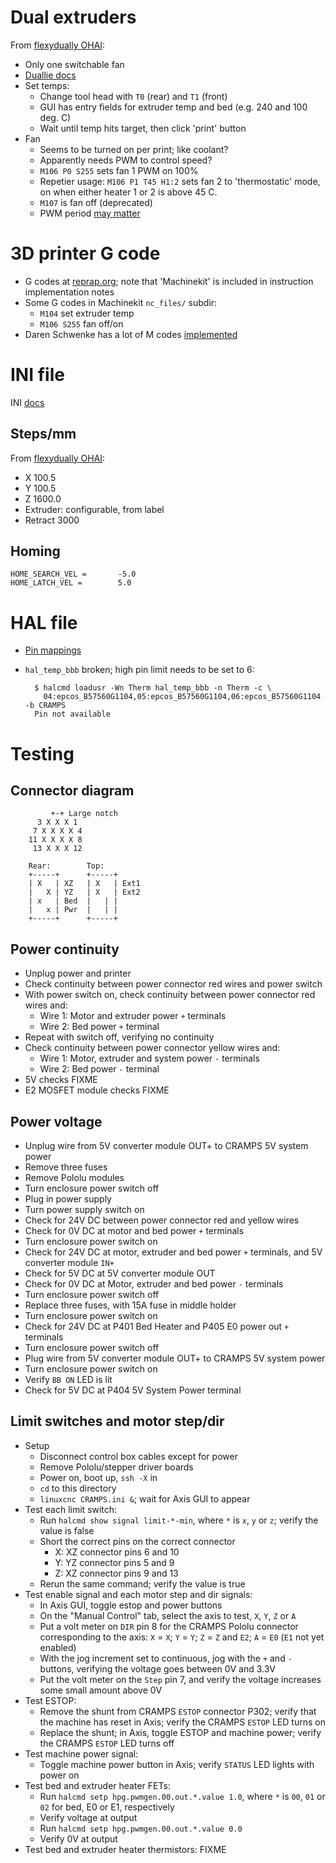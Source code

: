 # Dual extruders

From [flexydually OHAI][fd-ohai]:

- Only one switchable fan
- [Duallie docs][duallie]
- Set temps:
  - Change tool head with `T0` (rear) and `T1` (front)
  - GUI has entry fields for extruder temp and bed (e.g. 240 and 100
    deg. C)
  - Wait until temp hits target, then click 'print' button
- Fan
  - Seems to be turned on per print; like coolant?
  - Apparently needs PWM to control speed?
  - `M106 P0 S255` sets fan 1 PWM on 100%
  - Repetier usage: `M106 P1 T45 H1:2` sets fan 2 to 'thermostatic'
    mode, on when either heater 1 or 2 is above 45 C.
  - `M107` is fan off (deprecated)
  - PWM period [may matter][fan-pwm]
  

[fd-ohai]: https://ohai.lulzbot.com/project/lulzbot-taz-flexydually-tool-head-v2-installation/accessories/
[duallie]: http://devel.lulzbot.com/TAZ/accessories/javelin/
[fan-pwm]: https://groups.google.com/forum/#!topic/machinekit/BSLiZSQKoDQ

# 3D printer G code
- G codes at [reprap.org][rro-gcode]; note that 'Machinekit' is
  included in instruction implementation notes
- Some G codes in Machinekit `nc_files/` subdir:
  - `M104` set extruder temp
  - `M106 S255` fan off/on
- Daren Schwenke has a lot of M codes [implemented][ds-mcodes]


[rro-gcode]: http://reprap.org/wiki/G-code
[ds-mcodes]: https://github.com/Arcus-3d/Arcus-3D-M1

# INI file
INI [docs][1]

[1]: http://www.machinekit.io/docs/config/ini_config/

## Steps/mm

From [flexydually OHAI][fd-ohai]:

- X 100.5
- Y 100.5
- Z 1600.0
- Extruder:  configurable, from label
- Retract 3000

## Homing

    HOME_SEARCH_VEL =       -5.0
    HOME_LATCH_VEL =        5.0

# HAL file

- [Pin mappings][2]

[2]: https://drive.google.com/open?id=1xLqDcoijuftPpDJuLmIFQLNdOEL-pKPV24phtdy3Io8

- `hal_temp_bbb` broken; high pin limit needs to be set to 6:

        $ halcmd loadusr -Wn Therm hal_temp_bbb -n Therm -c \
	      04:epcos_B57560G1104,05:epcos_B57560G1104,06:epcos_B57560G1104 -b CRAMPS
        Pin not available

# Testing

## Connector diagram

             +-+ Large notch
		  3 X X X 1
		 7 X X X X 4
		11 X X X X 8
		 13 X X X 12

        Rear:        Top:
		+-----+      +-----+
		| X   | XZ   | X   | Ext1
		|   X | YZ   | X   | Ext2
		| x   | Bed  |   | |
		|   x | Pwr  |   | |
		+-----+      +-----+

## Power continuity
- Unplug power and printer
- Check continuity between power connector red wires and power switch
- With power switch on, check continuity between power connector red
  wires and:
  - Wire 1:  Motor and extruder power `+` terminals
  - Wire 2:  Bed power `+` terminal
- Repeat with switch off, verifying no continuity
- Check continuity between power connector yellow wires and:
  - Wire 1:  Motor, extruder and system power `-` terminals
  - Wire 2:  Bed power `-` terminal
- 5V checks FIXME
- E2 MOSFET module checks FIXME

## Power voltage
- Unplug wire from 5V converter module OUT+ to CRAMPS 5V system power
- Remove three fuses
- Remove Pololu modules
- Turn enclosure power switch off
- Plug in power supply
- Turn power supply switch on
- Check for 24V DC between power connector red and yellow wires
- Check for 0V DC at motor and bed power `+` terminals
- Turn enclosure power switch on
- Check for 24V DC at motor, extruder and bed power `+` terminals, and
  5V converter module `IN+`
- Check for 5V DC at 5V converter module OUT
- Check for 0V DC at Motor, extruder and bed power `-` terminals
- Turn enclosure power switch off
- Replace three fuses, with 15A fuse in middle holder
- Turn enclosure power switch on
- Check for 24V DC at P401 Bed Heater and P405 E0 power out `+` terminals
- Turn enclosure power switch off
- Plug wire from 5V converter module OUT+ to CRAMPS 5V system power
- Turn enclosure power switch on
- Verify `BB ON` LED is lit
- Check for 5V DC at P404 5V System Power terminal

## Limit switches and motor step/dir

- Setup
  - Disconnect control box cables except for power
  - Remove Pololu/stepper driver boards
  - Power on, boot up, `ssh -X` in
  - `cd` to this directory
  - `linuxcnc CRAMPS.ini &`; wait for Axis GUI to appear
- Test each limit switch:
  - Run `halcmd show signal limit-*-min`, where `*` is `x`, `y` or
	`z`; verify the value is false
  - Short the correct pins on the correct connector
	- X:  XZ connector pins 6 and 10
	- Y:  YZ connector pins 5 and 9
	- Z:  XZ connector pins 9 and 13
  - Rerun the same command; verify the value is true
- Test enable signal and each motor step and dir signals:
  - In Axis GUI, toggle estop and power buttons
  - On the "Manual Control" tab, select the axis to test, `X`, `Y`,
    `Z` or `A`
  - Put a volt meter on `DIR` pin 8 for the CRAMPS Pololu connector
    corresponding to the axis:  `X` = `X`; `Y` = `Y`; `Z` = `Z` and
    `E2`; `A` = `E0` (`E1` not yet enabled)
  - With the jog increment set to continuous, jog with the `+` and `-`
    buttons, verifying the voltage goes between 0V and 3.3V
  - Put the volt meter on the `Step` pin 7, and verify the voltage
    increases some small amount above 0V
- Test ESTOP:
  - Remove the shunt from CRAMPS `ESTOP` connector P302; verify that
    the machine has reset in Axis; verify the CRAMPS `ESTOP` LED
    turns on
  - Replace the shunt; in Axis, toggle ESTOP and machine power;
    verify the CRAMPS `ESTOP` LED turns off
- Test machine power signal:
  - Toggle machine power button in Axis; verify `STATUS` LED lights
    with power on
- Test bed and extruder heater FETs:
  - Run `halcmd setp hpg.pwmgen.00.out.*.value 1.0`, where `*` is
    `00`, `01` or `02` for bed, E0 or E1, respectively
  - Verify voltage at output
  - Run `halcmd setp hpg.pwmgen.00.out.*.value 0.0`
  - Verify 0V at output
- Test bed and extruder heater thermistors: FIXME
